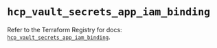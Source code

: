 # `hcp_vault_secrets_app_iam_binding`

Refer to the Terraform Registry for docs: [`hcp_vault_secrets_app_iam_binding`](https://registry.terraform.io/providers/hashicorp/hcp/0.95.0/docs/resources/vault_secrets_app_iam_binding).
